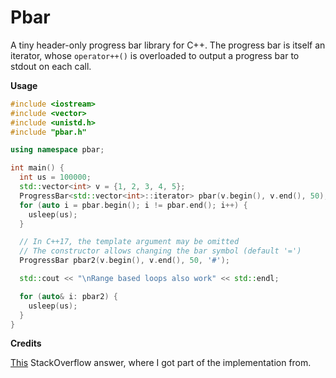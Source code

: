 # Pbar

A tiny header-only progress bar library for C++. The progress bar is itself an iterator,
whose `operator++()` is overloaded to output a progress bar to stdout on each call.

**Usage**

~~~cpp
#include <iostream>
#include <vector>
#include <unistd.h>
#include "pbar.h"

using namespace pbar;

int main() {
  int us = 100000;
  std::vector<int> v = {1, 2, 3, 4, 5};
  ProgressBar<std::vector<int>::iterator> pbar(v.begin(), v.end(), 50);
  for (auto i = pbar.begin(); i != pbar.end(); i++) {
    usleep(us);
  }

  // In C++17, the template argument may be omitted
  // The constructor allows changing the bar symbol (default '=')
  ProgressBar pbar2(v.begin(), v.end(), 50, '#');

  std::cout << "\nRange based loops also work" << std::endl;

  for (auto& i: pbar2) {
    usleep(us);
  }
}
~~~

**Credits**

[This](https://stackoverflow.com/a/14539953) StackOverflow answer, where I got part of
the implementation from.
